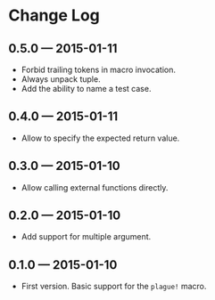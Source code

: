 Change Log
==========

0.5.0 — 2015-01-11
------------------
* Forbid trailing tokens in macro invocation.
* Always unpack tuple.
* Add the ability to name a test case.

0.4.0 — 2015-01-11
------------------
* Allow to specify the expected return value.

0.3.0 — 2015-01-10
------------------
* Allow calling external functions directly.

0.2.0 — 2015-01-10
------------------
* Add support for multiple argument.

0.1.0 — 2015-01-10
------------------
* First version. Basic support for the `plague!` macro.
